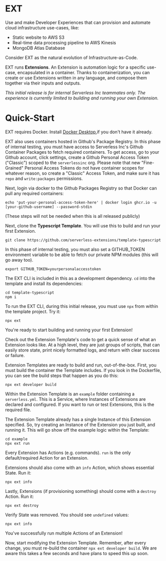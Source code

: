# EXT

Use and make Developer Experiences that can provision and automate cloud infrastructure use-cases, like:

* Static website to AWS S3
* Real-time data processing pipeline to AWS Kinesis
* MongoDB Atlas Database

Consider EXT as the natural evolution of Infrastructure-as-Code.

EXT runs **Extensions**. An Extension is automation logic for a specific use-case, encapsulated in a container. Thanks to containerization, you can create or use Extensions written in any language, and compose them together via their inputs and outputs.

_This initial release is for internal Serverless Inc teammates only. The experience is currently limited to building and running your own Extension._

# Quick-Start

EXT requires Docker. Install [Docker Desktop](https://www.docker.com/products/docker-desktop/),if you don't have it already.

EXT also uses containers hosted in Github's Package Registry. In this phase of internal testing, you must have access to Serverless Inc's Github Container Packages to fetch required containers. To get access, go to your Github account, click settings, create a Github Personal Access Token ("Classic") scoped to the `serverlessinc` org. Please note that new "Fine-Grained" Personal Access Tokens do not have container scopes for whatever reason, so create a "Classic" Access Token, and make sure it has `repo` and `write:packages` permissions.

Next, login via docker to the Github Packages Registry so that Docker can pull any required containers:

```
echo 'put-your-personal-access-token-here' | docker login ghcr.io -u [your-github-username] --password-stdin
```

(These steps will not be needed when this is all released publicly)

Next, clone the **Typescript Template**. You will use this to build and run your first Extension.

```
git clone https://github.com/serverless-extensions/template-typescript
```

In this phase of internal testing, you must also set a GITHUB_TOKEN environment variable to be able to fetch our private NPM modules (this will go away too).

```
export GITHUB_TOKEN=yourpersonalaccesstoken
```

The EXT CLI is included in this as a development dependency. `cd` into the template and install its dependencies:

```
cd template-typescript
npm i
```

To run the EXT CLI, during this initial release, you must use `npx` from within the template project. Try it:

```
npx ext
```

You're ready to start building and running your first Extension!

Check out the Extension Template's code to get a quick sense of what an Extension looks like. At a high level, they are just groups of scripts, that can easily store state, print nicely formatted logs, and return with clear success or failure.

Extension Templates are ready to build and run, out-of-the-box. First, you must build the container the Template includes. If you look in the Dockerfile, you can see the build steps that happen as you do this:

```
npx ext developer build
```

Within the Extension Template is an `example` folder containing a `serverless.yml`. This is a Service, where Instances of Extensions are declared and configured. If you want to run or test Extensions, this is the required file. 

The Extension Template already has a single Instance of this Extension specified. So, try creating an Instance of the Extension you just built, and running it. This will go show off the example logic within the Template:

```
cd example
npx ext run
```

Every Extension has Actions (e.g. commands). `run` is the only default/required Action for an Extension.

Extensions should also come with an `info` Action, which shows essential State. Run it:

```
npx ext info
```

Lastly, Extensions (if provisioning something) should come with a `destroy` Action. Run it:

```
npx ext destroy
```

Verify State was removed. You should see `undefined` values:

```
npx ext info
```

You've successfully run multiple Actions of an Extension!

Now, start modifying the Extension Template. Remember, after every change, you must re-build the container `npx ext developer build`. We are aware this takes a few seconds and have plans to speed this up soon.
